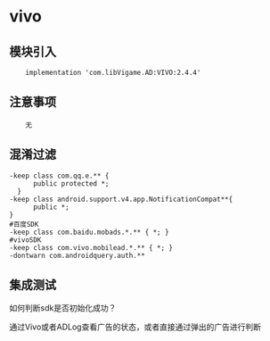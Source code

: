 # vivo

## 模块引入

```text
    implementation 'com.libVigame.AD:VIVO:2.4.4'
```

## 注意事项

```text
    无
```

## 混淆过滤

```text
-keep class com.qq.e.** {
      public protected *;
  }
-keep class android.support.v4.app.NotificationCompat**{
      public *;
}
#百度SDK
-keep class com.baidu.mobads.*.** { *; }
#vivoSDK
-keep class com.vivo.mobilead.*.** { *; }
-dontwarn com.androidquery.auth.**
```

## 集成测试

如何判断sdk是否初始化成功？

通过Vivo或者ADLog查看广告的状态，或者直接通过弹出的广告进行判断

